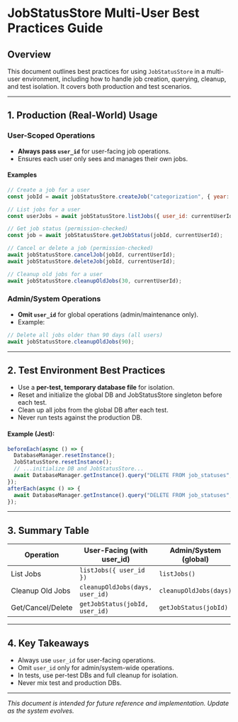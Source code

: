 # JobStatusStore Multi-User Best Practices Guide

## Overview
This document outlines best practices for using `JobStatusStore` in a multi-user environment, including how to handle job creation, querying, cleanup, and test isolation. It covers both production and test scenarios.

---

## 1. Production (Real-World) Usage

### User-Scoped Operations
- **Always pass `user_id`** for user-facing job operations.
- Ensures each user only sees and manages their own jobs.

#### Examples
```js
// Create a job for a user
const jobId = await jobStatusStore.createJob("categorization", { year: 2024 }, currentUserId);

// List jobs for a user
const userJobs = await jobStatusStore.listJobs({ user_id: currentUserId });

// Get job status (permission-checked)
const job = await jobStatusStore.getJobStatus(jobId, currentUserId);

// Cancel or delete a job (permission-checked)
await jobStatusStore.cancelJob(jobId, currentUserId);
await jobStatusStore.deleteJob(jobId, currentUserId);

// Cleanup old jobs for a user
await jobStatusStore.cleanupOldJobs(30, currentUserId);
```

### Admin/System Operations
- **Omit `user_id`** for global operations (admin/maintenance only).
- Example:
```js
// Delete all jobs older than 90 days (all users)
await jobStatusStore.cleanupOldJobs(90);
```

---

## 2. Test Environment Best Practices

- Use a **per-test, temporary database file** for isolation.
- Reset and initialize the global DB and JobStatusStore singleton before each test.
- Clean up all jobs from the global DB after each test.
- Never run tests against the production DB.

#### Example (Jest):
```js
beforeEach(async () => {
  DatabaseManager.resetInstance();
  JobStatusStore.resetInstance();
  // ...initialize DB and JobStatusStore...
  await DatabaseManager.getInstance().query("DELETE FROM job_statuses", []);
});
afterEach(async () => {
  await DatabaseManager.getInstance().query("DELETE FROM job_statuses", []);
});
```

---

## 3. Summary Table

| Operation         | User-Facing (with user_id)         | Admin/System (global)         |
|-------------------|------------------------------------|-------------------------------|
| List Jobs         | `listJobs({ user_id })`            | `listJobs()`                  |
| Cleanup Old Jobs  | `cleanupOldJobs(days, user_id)`    | `cleanupOldJobs(days)`        |
| Get/Cancel/Delete | `getJobStatus(jobId, user_id)`     | `getJobStatus(jobId)`         |

---

## 4. Key Takeaways
- Always use `user_id` for user-facing operations.
- Omit `user_id` only for admin/system-wide operations.
- In tests, use per-test DBs and full cleanup for isolation.
- Never mix test and production DBs.

---

*This document is intended for future reference and implementation. Update as the system evolves.* 